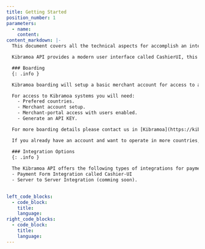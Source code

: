 ```yaml
---
title: Getting Started
position_number: 1
parameters:
  - name:
    content:
content_markdown: |-
  This document covers all the technical aspects for accomplish an integration with Kibramoa API, a platform that aggregates most popular payments methods from different countries around the world.

  Kibramoa API provides a modern user interface called CashierUI, this application provides a visual way for the merchant’s customers to initiate and complete payments using their preferred payment options from different countries. 

  ### Boarding
  {: .info }

  Kibramoa boarding will setup a basic merchant account for access to all the payment options in different supported countries,

  For access to Kibramoa systems you will need:
    - Prefered countries.
    - Merchant account setup.
    - Merchant-portal access with users enabled.
    - Generate an API KEY.

  For more boarding details please contact us in [Kibramoa](https://kibramoa.com/).

  If you already have an account and want to operate in more countries, please contact our operations team.

  ### Integration Options
  {: .info }
  
  The Kibramoa API offers the following types of integrations for payment processing:
  - Payment Form Integration called Cashier-UI
  - Server to Server Integration (comming soon).

 
left_code_blocks:
  - code_block:
    title:
    language:
right_code_blocks:
  - code_block:
    title:
    language:
---
```

